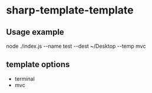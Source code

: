 # sharp-template-template
## Usage example
node ./index.js --name test --dest ~/Desktop --temp mvc

## template options
* terminal
* mvc
